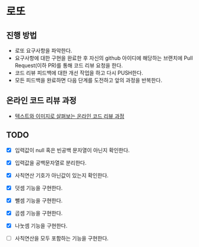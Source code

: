 # 로또
## 진행 방법
* 로또 요구사항을 파악한다.
* 요구사항에 대한 구현을 완료한 후 자신의 github 아이디에 해당하는 브랜치에 Pull Request(이하 PR)를 통해 코드 리뷰 요청을 한다.
* 코드 리뷰 피드백에 대한 개선 작업을 하고 다시 PUSH한다.
* 모든 피드백을 완료하면 다음 단계를 도전하고 앞의 과정을 반복한다.

## 온라인 코드 리뷰 과정
* [텍스트와 이미지로 살펴보는 온라인 코드 리뷰 과정](https://github.com/next-step/nextstep-docs/tree/master/codereview)

## TODO
* [x] 입력값이 null 혹은 빈공백 문자열이 아닌지 확인한다.
* [x] 입력값을 공백문자열로 분리한다.
* [x] 사칙연산 기호가 아닌값이 있는지 확인한다.
* [x] 덧셈 기능을 구현한다.
* [x] 뺄셈 기능을 구현한다.
* [x] 곱셈 기능을 구현한다.
* [x] 나눗셈 기능을 구현한다.
* [ ] 사칙연산을 모두 포함하는 기능을 구현한다.

